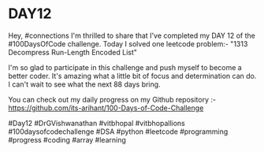 # DAY12
Hey, #connections I'm thrilled to share that I've completed my DAY 12 of the #100DaysOfCode challenge. Today I solved one leetcode problem:- "1313 Decompress Run-Length Encoded List"

I'm so glad to participate in this challenge and push myself to become a better coder. It's amazing what a little bit of focus and determination can do. I can't wait to see what the next 88 days bring.

You can check out my daily progress on my Github repository :- https://github.com/its-arihant/100-Days-of-Code-Challenge

#Day12 #DrGVishwanathan #vitbhopal #vitbhopallions #100daysofcodechallenge #DSA #python #leetcode #programming #progress #coding #array #learning 